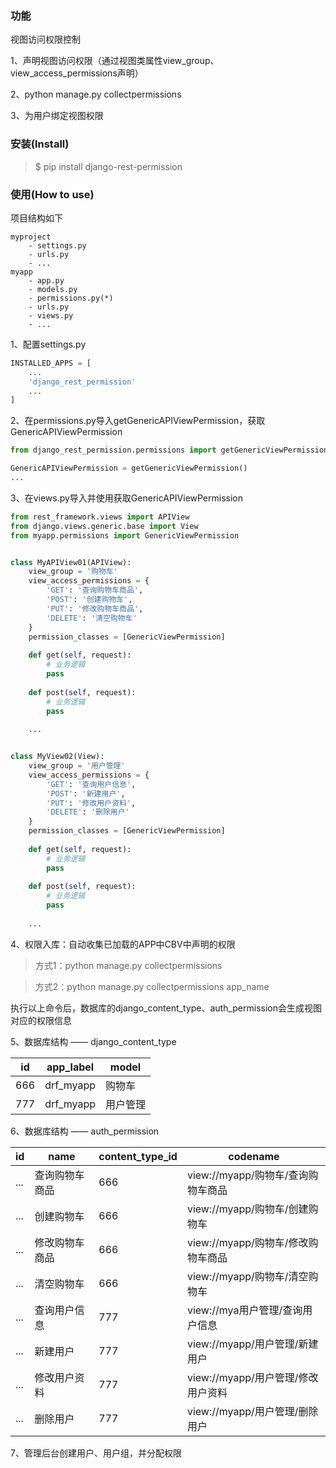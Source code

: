 ### 功能
视图访问权限控制

1、声明视图访问权限（通过视图类属性view_group、view_access_permissions声明）

2、python manage.py collectpermissions

3、为用户绑定视图权限


### 安装(Install)
> $ pip install django-rest-permission


### 使用(How to use)
项目结构如下
```
myproject
    - settings.py
    - urls.py
    - ...
myapp
    - app.py
    - models.py
    - permissions.py(*)
    - urls.py
    - views.py
    - ...
```

1、配置settings.py
```python
INSTALLED_APPS = [
    ...
    'django_rest_permission'
    ...
]
```

2、在permissions.py导入getGenericAPIViewPermission，获取GenericAPIViewPermission

```python
from django_rest_permission.permissions import getGenericViewPermission

GenericAPIViewPermission = getGenericViewPermission()
...
```

3、在views.py导入并使用获取GenericAPIViewPermission
```python
from rest_framework.views import APIView
from django.views.generic.base import View
from myapp.permissions import GenericViewPermission


class MyAPIView01(APIView):
    view_group = '购物车'
    view_access_permissions = {
        'GET': '查询购物车商品',
        'POST': '创建购物车',
        'PUT': '修改购物车商品',
        'DELETE': '清空购物车'
    }
    permission_classes = [GenericViewPermission]
    
    def get(self, request):
        # 业务逻辑
        pass
    
    def post(self, request):
        # 业务逻辑
        pass
    
    ...


class MyView02(View):
    view_group = '用户管理'
    view_access_permissions = {
        'GET': '查询用户信息',
        'POST': '新建用户',
        'PUT': '修改用户资料',
        'DELETE': '删除用户'
    }
    permission_classes = [GenericViewPermission]
    
    def get(self, request):
        # 业务逻辑
        pass
    
    def post(self, request):
        # 业务逻辑
        pass
    
    ...
```

4、权限入库：自动收集已加载的APP中CBV中声明的权限

> 方式1：python manage.py collectpermissions

> 方式2：python manage.py collectpermissions app_name

执行以上命令后，数据库的django_content_type、auth_permission会生成视图对应的权限信息

5、数据库结构 —— django_content_type

| id  | app_label | model |
|-----|-----------|-------|
| 666 | drf_myapp | 购物车   |
| 777 | drf_myapp | 用户管理  |

6、数据库结构 —— auth_permission

| id| name| content_type_id | codename     |
|---|-----|-----------------|--------------------------|
| ... | 查询购物车商品 | 666 | view://myapp/购物车/查询购物车商品 |
| ... | 创建购物车 | 666 | view://myapp/购物车/创建购物车   |
| ... | 修改购物车商品 | 666 | view://myapp/购物车/修改购物车商品 |
| ... | 清空购物车 | 666 | view://myapp/购物车/清空购物车   |
| ... | 查询用户信息 | 777 | view://mya用户管理/查询用户信息    |
| ... | 新建用户 | 777 | view://myapp/用户管理/新建用户   |
| ... | 修改用户资料 | 777 | view://myapp/用户管理/修改用户资料 |
| ... | 删除用户 | 777 | view://myapp/用户管理/删除用户   |

7、管理后台创建用户、用户组，并分配权限
